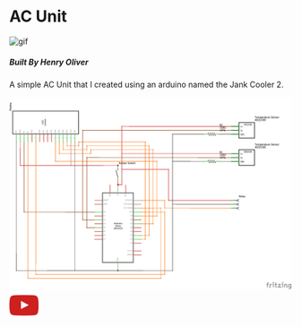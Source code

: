 # AC Unit
![gif](https://raw.githubusercontent.com/henry9836/Arduino_Beep_And_Bops/master/AC%20Unit/doc/cover.gif)
##### Built By Henry Oliver

A simple AC Unit that I created using an arduino named the Jank Cooler 2.

![schematic](https://raw.githubusercontent.com/henry9836/Arduino_Beep_And_Bops/master/AC%20Unit/doc/ac_schem.png)
<a href="https://youtu.be/-gsac1R8jBQ" target="_blank"><img src="https://github.com/henry9836/reiExposed/blob/master/docs/youtube.png" width="52vh" height="52vh"> </a>
